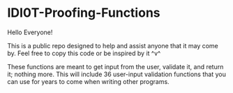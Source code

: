 # IDI0T-Proofing-Functions

Hello Everyone!

This is a public repo designed to help and assist anyone that it may come by. Feel free to copy this code or be inspired by it ^v^

These functions are meant to get input from the user, validate it, and return it; nothing more. This will include 36 user-input validation functions that you can use for years to come when writing other programs.
